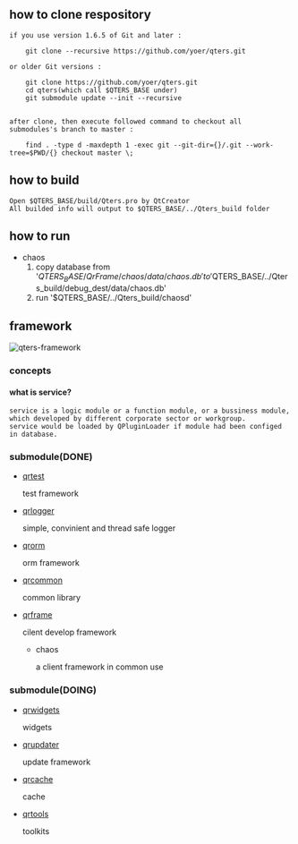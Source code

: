 ## how to clone respository

    if you use version 1.6.5 of Git and later :
    
        git clone --recursive https://github.com/yoer/qters.git
    
    or older Git versions :

        git clone https://github.com/yoer/qters.git
        cd qters(which call $QTERS_BASE under)
        git submodule update --init --recursive
		
		
	after clone, then execute followed command to checkout all submodules's branch to master : 
	
		find . -type d -maxdepth 1 -exec git --git-dir={}/.git --work-tree=$PWD/{} checkout master \;

## how to build

    Open $QTERS_BASE/build/Qters.pro by QtCreator
    All builded info will output to $QTERS_BASE/../Qters_build folder

## how to run

*   chaos
    1. copy database from '$QTERS_BASE/QrFrame/chaos/data/chaos.db' to '$QTERS_BASE/../Qters_build/debug_dest/data/chaos.db'
    2. run '$QTERS_BASE/../Qters_build/chaosd'

## framework

![qters-framework](http://img.hoop8.com/1607B/jLugJrcG.png)

### concepts

#### what is service?

    service is a logic module or a function module, or a bussiness module, which developed by different corporate sector or workgroup.
    service would be loaded by QPluginLoader if module had been configed in database.
    
### submodule(DONE)

*   [qrtest](https://github.com/qters/qrtest.git)

    test framework

*   [qrlogger](https://github.com/qters/qrlogger.git)

    simple, convinient and thread safe logger

*   [qrorm](https://github.com/qters/qrorm.git)

    orm framework

*   [qrcommon](https://github.com/qters/qrcommon.git)

    common library

*   [qrframe](https://github.com/qters/qrframe.git)

    cilent develop framework

    *   chaos
    
        a client framework in common use
    

### submodule(DOING)

*   [qrwidgets](https://github.com/qters/qrwidgets.git)

    widgets
    
*   [qrupdater](https://github.com/qters/qrupdater.git)

    update framework
    
*   [qrcache](https://github.com/qters/qrcache.git)

    cache
    
*   [qrtools](https://github.com/qters/qrtool.git)

    toolkits
